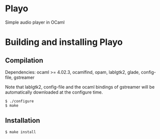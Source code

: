 # Playo
Simple audio player in OCaml


Building and installing Playo
==============================


Compilation
-----------

Dependencies: ocaml >= 4.02.3, ocamlfind, opam, lablgtk2, glade, config-file, gstreamer

Note that lablgtk2, config-file and the ocaml bindings of gstreamer will be automatically downloaded at the configure time.

    $ ./configure
    $ make


Installation
------------

    $ make install 


